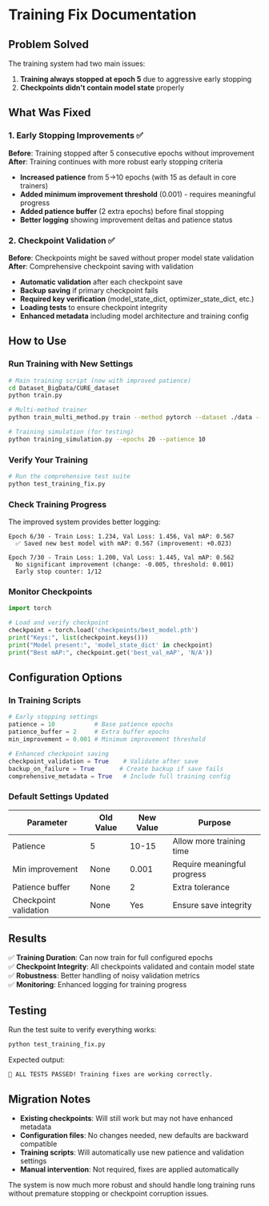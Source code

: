 # Training Fix Documentation

## Problem Solved

The training system had two main issues:
1. **Training always stopped at epoch 5** due to aggressive early stopping
2. **Checkpoints didn't contain model state** properly

## What Was Fixed

### 1. Early Stopping Improvements ✅

**Before**: Training stopped after 5 consecutive epochs without improvement
**After**: Training continues with more robust early stopping criteria

- **Increased patience** from 5→10 epochs (with 15 as default in core trainers)
- **Added minimum improvement threshold** (0.001) - requires meaningful progress
- **Added patience buffer** (2 extra epochs) before final stopping
- **Better logging** showing improvement deltas and patience status

### 2. Checkpoint Validation ✅

**Before**: Checkpoints might be saved without proper model state validation
**After**: Comprehensive checkpoint saving with validation

- **Automatic validation** after each checkpoint save
- **Backup saving** if primary checkpoint fails
- **Required key verification** (model_state_dict, optimizer_state_dict, etc.)
- **Loading tests** to ensure checkpoint integrity
- **Enhanced metadata** including model architecture and training config

## How to Use

### Run Training with New Settings

```bash
# Main training script (now with improved patience)
cd Dataset_BigData/CURE_dataset
python train.py

# Multi-method trainer
python train_multi_method.py train --method pytorch --dataset ./data --epochs 30

# Training simulation (for testing)
python training_simulation.py --epochs 20 --patience 10
```

### Verify Your Training

```bash
# Run the comprehensive test suite
python test_training_fix.py
```

### Check Training Progress

The improved system provides better logging:

```
Epoch 6/30 - Train Loss: 1.234, Val Loss: 1.456, Val mAP: 0.567
  ✅ Saved new best model with mAP: 0.567 (improvement: +0.023)
  
Epoch 7/30 - Train Loss: 1.200, Val Loss: 1.445, Val mAP: 0.562  
  No significant improvement (change: -0.005, threshold: 0.001)
  Early stop counter: 1/12
```

### Monitor Checkpoints

```python
import torch

# Load and verify checkpoint
checkpoint = torch.load('checkpoints/best_model.pth')
print("Keys:", list(checkpoint.keys()))
print("Model present:", 'model_state_dict' in checkpoint)
print("Best mAP:", checkpoint.get('best_val_mAP', 'N/A'))
```

## Configuration Options

### In Training Scripts

```python
# Early stopping settings
patience = 10           # Base patience epochs
patience_buffer = 2     # Extra buffer epochs  
min_improvement = 0.001 # Minimum improvement threshold

# Enhanced checkpoint saving
checkpoint_validation = True    # Validate after save
backup_on_failure = True       # Create backup if save fails
comprehensive_metadata = True   # Include full training config
```

### Default Settings Updated

| Parameter | Old Value | New Value | Purpose |
|-----------|-----------|-----------|---------|
| Patience | 5 | 10-15 | Allow more training time |
| Min improvement | None | 0.001 | Require meaningful progress |
| Patience buffer | None | 2 | Extra tolerance |
| Checkpoint validation | None | Yes | Ensure save integrity |

## Results

✅ **Training Duration**: Can now train for full configured epochs  
✅ **Checkpoint Integrity**: All checkpoints validated and contain model state  
✅ **Robustness**: Better handling of noisy validation metrics  
✅ **Monitoring**: Enhanced logging for training progress  

## Testing

Run the test suite to verify everything works:

```bash
python test_training_fix.py
```

Expected output:
```
🎉 ALL TESTS PASSED! Training fixes are working correctly.
```

## Migration Notes

- **Existing checkpoints**: Will still work but may not have enhanced metadata
- **Configuration files**: No changes needed, new defaults are backward compatible  
- **Training scripts**: Will automatically use new patience and validation settings
- **Manual intervention**: Not required, fixes are applied automatically

The system is now much more robust and should handle long training runs without premature stopping or checkpoint corruption issues.